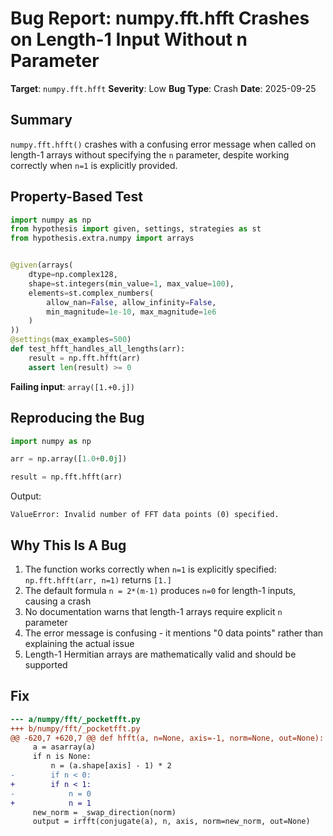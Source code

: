 # Bug Report: numpy.fft.hfft Crashes on Length-1 Input Without n Parameter

**Target**: `numpy.fft.hfft`
**Severity**: Low
**Bug Type**: Crash
**Date**: 2025-09-25

## Summary

`numpy.fft.hfft()` crashes with a confusing error message when called on length-1 arrays without specifying the `n` parameter, despite working correctly when `n=1` is explicitly provided.

## Property-Based Test

```python
import numpy as np
from hypothesis import given, settings, strategies as st
from hypothesis.extra.numpy import arrays


@given(arrays(
    dtype=np.complex128,
    shape=st.integers(min_value=1, max_value=100),
    elements=st.complex_numbers(
        allow_nan=False, allow_infinity=False,
        min_magnitude=1e-10, max_magnitude=1e6
    )
))
@settings(max_examples=500)
def test_hfft_handles_all_lengths(arr):
    result = np.fft.hfft(arr)
    assert len(result) >= 0
```

**Failing input**: `array([1.+0.j])`

## Reproducing the Bug

```python
import numpy as np

arr = np.array([1.0+0.0j])

result = np.fft.hfft(arr)
```

Output:
```
ValueError: Invalid number of FFT data points (0) specified.
```

## Why This Is A Bug

1. The function works correctly when `n=1` is explicitly specified: `np.fft.hfft(arr, n=1)` returns `[1.]`
2. The default formula `n = 2*(m-1)` produces `n=0` for length-1 inputs, causing a crash
3. No documentation warns that length-1 arrays require explicit `n` parameter
4. The error message is confusing - it mentions "0 data points" rather than explaining the actual issue
5. Length-1 Hermitian arrays are mathematically valid and should be supported

## Fix

```diff
--- a/numpy/fft/_pocketfft.py
+++ b/numpy/fft/_pocketfft.py
@@ -620,7 +620,7 @@ def hfft(a, n=None, axis=-1, norm=None, out=None):
     a = asarray(a)
     if n is None:
         n = (a.shape[axis] - 1) * 2
-        if n < 0:
+        if n < 1:
-            n = 0
+            n = 1
     new_norm = _swap_direction(norm)
     output = irfft(conjugate(a), n, axis, norm=new_norm, out=None)
```